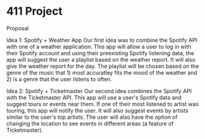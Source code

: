 # 411 Project

Proposal

Idea 1: Spotify + Weather App
Our first idea was to combine the Spotify API with one of a weather application. This app will allow a user to log in with their Spotify account and using their preexisting Spotify listening data, the app will suggest the user a playlist based on the weather report. It will also give the weather report for the day. The playlist will be chosen based on the genre of the music that 1) most accuratley fits the mood of the weather and 2) is a genre that the user listens to often.

Idea 2: Spotify + Ticketmaster
Our second idea combines the Spotify API with the Ticketmaster API. This app will use a user's Spotify data and suggest tours or events near them. If one of their most listened to artist was touring, this app will notify the user. It will also suggest events by artists similar to the user's top artists. The user will also have the option of changing the location to see events in different areas (a feature of Ticketmaster).
